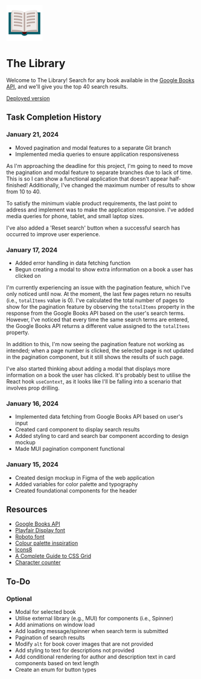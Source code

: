 ![The Library logo](./public/favicon.ico)

# The Library

Welcome to The Library! Search for any book available in the [Google Books API](https://developers.google.com/books), and we'll give you the top 40 search results.

[Deployed version](https://dreamy-dragon-865373.netlify.app)

## Task Completion History

### January 21, 2024

- Moved pagination and modal features to a separate Git branch
- Implemented media queries to ensure application responsiveness

As I'm approaching the deadline for this project, I'm going to need to move the pagination and modal feature to separate branches due to lack of time. This is so I can show a functional application that doesn't appear half-finished! Additionally, I've changed the maximum number of results to show from 10 to 40.

To satisfy the minimum viable product requirements, the last point to address and implement was to make the application responsive. I've added media queries for phone, tablet, and small laptop sizes.

I've also added a 'Reset search' button when a successful search has occurred to improve user experience.

### January 17, 2024

- Added error handling in data fetching function
- Begun creating a modal to show extra information on a book a user has clicked on

I'm currently experiencing an issue with the pagination feature, which I've only noticed until now. At the moment, the last few pages return no results (i.e., `totalItems` value is 0). I've calculated the total number of pages to show for the pagination feature by observing the `totalItems` property in the response from the Google Books API based on the user's search terms. However, I've noticed that every time the same search terms are entered, the Google Books API returns a different value assigned to the `totalItems` property.

In addition to this, I'm now seeing the pagination feature not working as intended; when a page number is clicked, the selected page is not updated in the pagination component, but it still shows the results of such page.

I've also started thinking about adding a modal that displays more information on a book the user has clicked. It's probably best to utilise the React hook `useContext`, as it looks like I'll be falling into a scenario that involves prop drilling.

### January 16, 2024

- Implemented data fetching from Google Books API based on user's input
- Created card component to display search results
- Added styling to card and search bar component according to design mockup
- Made MUI pagination component functional

### January 15, 2024

- Created design mockup in Figma of the web application
- Added variables for color palette and typography
- Created foundational components for the header

## Resources

- [Google Books API](https://developers.google.com/books)
- [Playfair Display font](https://fonts.google.com/specimen/Playfair+Display)
- [Roboto font](https://fonts.google.com/specimen/Roboto)
- [Colour palette inspiration](https://dribbble.com/tags/book_ordering_app)
- [Icons8](https://icons8.com/)
- [A Complete Guide to CSS Grid](https://css-tricks.com/snippets/css/complete-guide-grid/#aa-grid-properties)
- [Character counter](https://www.charactercountonline.com/)

## To-Do

### Optional

- Modal for selected book
- Utilise external library (e.g., MUI) for components (i.e., Spinner)
- Add animations on window load
- Add loading message/spinner when search term is submitted
- Pagination of search results
- Modify `alt` for book cover images that are not provided
- Add styling to text for descriptions not provided
- Add conditional rendering for author and description text in card components based on text length
- Create an enum for button types
